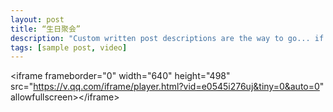 ```yaml
---
layout: post
title: “生日聚会”
description: "Custom written post descriptions are the way to go... if you're not lazy."
tags: [sample post, video]
---
```


\<iframe frameborder="0" width="640" height="498" src="https://v.qq.com/iframe/player.html?vid=e0545i276uj&tiny=0&auto=0" allowfullscreen\>\</iframe\>